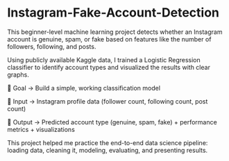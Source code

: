 # Instagram-Fake-Account-Detection
This beginner-level machine learning project detects whether an Instagram account is genuine, spam, or fake based on features like the number of followers, following, and posts.

Using publicly available Kaggle data, I trained a Logistic Regression classifier to identify account types and visualized the results with clear graphs.

🔹 Goal → Build a simple, working classification model

🔹 Input → Instagram profile data (follower count, following count, post count)

🔹 Output → Predicted account type (genuine, spam, fake) + performance metrics + visualizations

This project helped me practice the end-to-end data science pipeline: loading data, cleaning it, modeling, evaluating, and presenting results.
